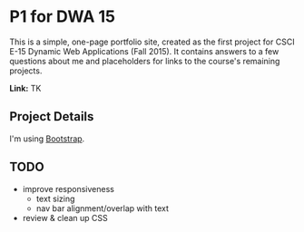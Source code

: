 # P1 for DWA 15

This is a simple, one-page portfolio site, created as the first project for CSCI E-15 Dynamic Web Applications (Fall 2015). It contains answers to a few questions about me and placeholders for links to the course's remaining projects.

**Link:** TK

## Project Details ##

I'm using [Bootstrap](http://getbootstrap.com/).

## TODO ##

- improve responsiveness
	- text sizing
	- nav bar alignment/overlap with text
- review & clean up CSS